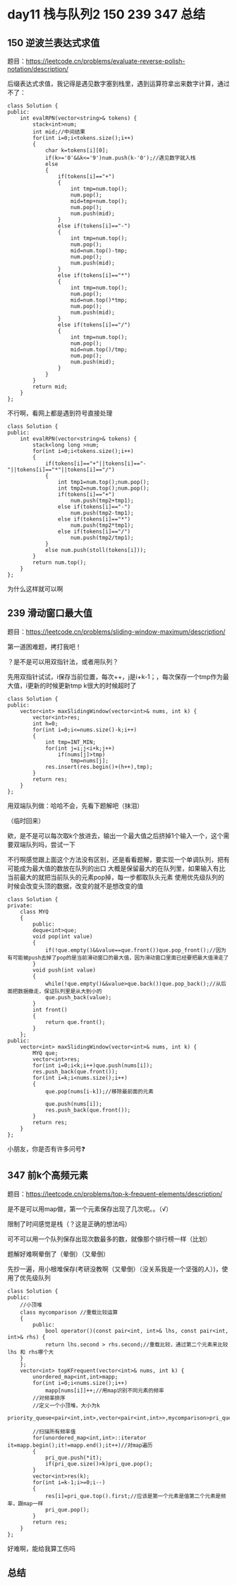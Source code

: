 # day11 栈与队列2 150 239 347 总结
## 150 逆波兰表达式求值
题目：https://leetcode.cn/problems/evaluate-reverse-polish-notation/description/

后缀表达式求值，我记得是遇见数字塞到栈里，遇到运算符拿出来数字计算，通过不了：
```
class Solution {
public:
    int evalRPN(vector<string>& tokens) {
        stack<int>num;
        int mid;//中间结果
        for(int i=0;i<tokens.size();i++)
        {
            char k=tokens[i][0];
            if(k>='0'&&k<='9')num.push(k-'0');//遇见数字就入栈
            else
            {
                if(tokens[i]=="+")
                {
                    int tmp=num.top();
                    num.pop();
                    mid=tmp+num.top();
                    num.pop();
                    num.push(mid);
                }
                else if(tokens[i]=="-")
                {
                    int tmp=num.top();
                    num.pop();
                    mid=num.top()-tmp;
                    num.pop();
                    num.push(mid);
                }
                else if(tokens[i]=="*")
                {
                    int tmp=num.top();
                    num.pop();
                    mid=num.top()*tmp;
                    num.pop();
                    num.push(mid);
                }
                else if(tokens[i]=="/")
                {
                    int tmp=num.top();
                    num.pop();
                    mid=num.top()/tmp;
                    num.pop();
                    num.push(mid);
                }
            }
        }
        return mid;
    }
};
```
不行啊，看网上都是遇到符号直接处理
```
class Solution {
public:
    int evalRPN(vector<string>& tokens) {
        stack<long long >num;
        for(int i=0;i<tokens.size();i++)
        {
            if(tokens[i]=="+"||tokens[i]=="-"||tokens[i]=="*"||tokens[i]=="/")
            {
                int tmp1=num.top();num.pop();
                int tmp2=num.top();num.pop();
                if(tokens[i]=="+")
                    num.push(tmp2+tmp1);
                else if(tokens[i]=="-")
                    num.push(tmp2-tmp1);
                else if(tokens[i]=="*") 
                    num.push(tmp2*tmp1);
                else if(tokens[i]=="/")
                    num.push(tmp2/tmp1);
            }
            else num.push(stoll(tokens[i]));
        }
        return num.top();
    }
};
```
为什么这样就可以啊
## 239 滑动窗口最大值
题目：https://leetcode.cn/problems/sliding-window-maximum/description/

第一道困难题，拷打我吧！

？是不是可以用双指针法，或者用队列？

先用双指针试试，i保存当前位置，每次++，j是i+k-1；，每次保存一个tmp作为最大值，i更新的时候更新tmp
k很大的时候超时了
```
class Solution {
public:
    vector<int> maxSlidingWindow(vector<int>& nums, int k) {
        vector<int>res;
        int h=0;
        for(int i=0;i<=nums.size()-k;i++)
        {
            int tmp=INT_MIN;
            for(int j=i;j<i+k;j++)
                if(nums[j]>tmp)
                    tmp=nums[j];
            res.insert(res.begin()+(h++),tmp);
        }
        return res;
    }
};
```
用双端队列做：哈哈不会，先看下题解吧（抹泪）

（临时回来）

欸，是不是可以每次取k个放进去，输出一个最大值之后挤掉1个输入一个，这个需要双端队列吗，尝试一下

不行啊感觉跟上面这个方法没有区别，还是看看题解，要实现一个单调队列，把有可能成为最大值的数放在队列的出口
大概是保留最大的在队列里，如果输入有比当前最大的就把当前队头的元素pop掉，每一步都取队头元素
使用优先级队列的时候会改变头顶的数据，改变的就不是想改变的值
```
class Solution {
private:
    class MYQ
    {
        public:
        deque<int>que;
        void pop(int value)
        {
            if(!que.empty()&&value==que.front())que.pop_front();//因为有可能被push去掉了pop的是当前滑动窗口的最大值，因为滑动窗口里面已经要把最大值滑走了
        }
        void push(int value)
        {
            while(!que.empty()&&value>que.back())que.pop_back();//从后面把数据撤走，保证队列里是从大到小的
            que.push_back(value);
        }
        int front()
        {
            return que.front();
        }
    };
public:
    vector<int> maxSlidingWindow(vector<int>& nums, int k) {
        MYQ que;
        vector<int>res;
        for(int i=0;i<k;i++)que.push(nums[i]);
        res.push_back(que.front());
        for(int i=k;i<nums.size();i++)
        {
            que.pop(nums[i-k]);//移除最前面的元素

            que.push(nums[i]);
            res.push_back(que.front());
        }
        return res;
    }
};
```
小朋友，你是否有许多问号❓

## 347 前k个高频元素
题目：https://leetcode.cn/problems/top-k-frequent-elements/description/

是不是可以用map做，第一个元素保存出现了几次呢。。（√）

限制了时间感觉是栈（？这是正确的想法吗）

可不可以用一个队列保存出现次数最多的数，就像那个排行榜一样（比划）

题解好难啊晕倒了（晕倒）（又晕倒）

先抄一遍，用小根堆保存(考研没教啊（又晕倒）（没关系我是一个坚强的人）)，使用了优先级队列

```
class Solution {
public:
    //小顶堆
    class mycomparison //重载比较运算
    {
        public:
            bool operator()(const pair<int, int>& lhs, const pair<int, int>& rhs) {
            return lhs.second > rhs.second;//重载比较，通过第二个元素来比较lhs 和 rhs哪个大
    }
    };
    vector<int> topKFrequent(vector<int>& nums, int k) {
        unordered_map<int,int>mapp;
        for(int i=0;i<nums.size();i++)
            mapp[nums[i]]++;//用map识别不同元素的频率
        //对频率排序
        //定义一个小顶堆，大小为k
        priority_queue<pair<int,int>,vector<pair<int,int>>,mycomparison>pri_que;

        //扫描所有频率值
        for(unordered_map<int,int>::iterator it=mapp.begin();it!=mapp.end();it++)//对map遍历
        {
            pri_que.push(*it);
            if(pri_que.size()>k)pri_que.pop();
        }
        vector<int>res(k);
        for(int i=k-1;i>=0;i--)
        {
            res[i]=pri_que.top().first;//应该是第一个元素是值第二个元素是频率，跟map一样
            pri_que.pop();
        }
        return res;
    }
};
```
好难啊，能给我算工伤吗
## 总结